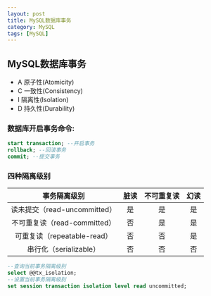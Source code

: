 ```yaml
---
layout: post
title: MySQL数据库事务
category: MySQL
tags: [MySQL]
---
```


## MySQL数据库事务

* A 原子性(Atomicity)
* C 一致性(Consistency)
* I 隔离性(Isolation)
* D 持久性(Durability)

### 数据库开启事务命令:

```sql
start transaction; --开启事务
rollback; --回滚事务
commit; --提交事务
```

### 四种隔离级别

|事务隔离级别  | 脏读 | 不可重复读 | 幻读|
|:----------:|:---:|:----:|:----:|
|读未提交（read-uncommitted）|是|是|是|
|不可重复读（read-committed）|否|是|是|
|可重复读（repeatable-read）|否|否|是|
|串行化（serializable）|否|否|否|

```sql
--查询当前事务隔离级别
select @@tx_isolation;
--设置当前事务隔离级别
set session transaction isolation level read uncommitted;
```
